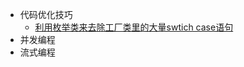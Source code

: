 * 代码优化技巧
  * [利用枚举类来去除工厂类里的大量swtich case语句](https://yihuf.github.io/java_optimization/)
* 并发编程
* 流式编程
  